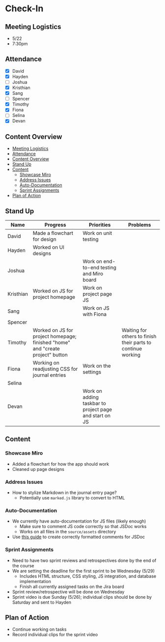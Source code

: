 # Check-In

## Meeting Logistics
- 5/22
- 7:30pm

## Attendance
- [x] David
- [x] Hayden
- [ ] Joshua
- [x] Kristhian
- [x] Sang
- [ ] Spencer
- [x] Timothy
- [x] Fiona
- [ ] Selina
- [x] Devan

## Content Overview
- [Meeting Logistics](#meeting-logistics)
- [Attendance](#attendance)
- [Content Overview](#content-overview)
- [Stand Up](#stand-up)
- [Content](#content)
  - [Showcase Miro](#showcase-miro)
  - [Address Issues](#address-issues)
  - [Auto-Documentation](#auto-documentation)
  - [Sprint Assignments](#sprint-assignments)
- [Plan of Action](#plan-of-action)

## Stand Up
| Name | Progress | Priorities | Problems |
| --- | --- | --- | --- |
| David | Made a flowchart for design | Work on unit testing |  |
| Hayden | Worked on UI designs |  |  |
| Joshua |  | Work on end-to-end testing and Miro board |  |
| Kristhian | Worked on JS for project homepage | Work on project page JS |  |
| Sang |  | Work on JS with Fiona |  |
| Spencer |  |  |  |
| Timothy | Worked on JS for project homepage; finished "home" and "create project" button |  | Waiting for others to finish their parts to continue working |
| Fiona | Working on readjusting CSS for journal entries | Work on the settings |  |
| Selina |  |  |  |
| Devan |  | Work on adding taskbar to project page and start on JS |  |

## Content


### Showcase Miro
- Added a flowchart for how the app should work
- Cleaned up page designs

### Address Issues
- How to stylize Markdown in the journal entry page?
  - Potentially use `marked.js` library to convert to HTML

### Auto-Documentation
- We currently have auto-documentation for JS files (likely enough)
  - Make sure to comment JS code correctly so that JSDoc works
  - Works on all files in the `source/assets` directory
- Use [this guide](https://michaelcurrin.github.io/dev-cheatsheets/cheatsheets/javascript/general/jsdoc.html) to create correctly formatted comments for JSDoc

### Sprint Assignments
- Need to have two sprint reviews and retrospectives done by the end of the course
- We are setting the deadline for the first sprint to be Wednesday (5/29)
  - Includes HTML structure, CSS styling, JS integration, and database implementation
  - Finish all currently assigned tasks on the Jira board
- Sprint review/retrospective will be done on Wednesday
- Sprint video is due Sunday (5/26); individual clips should be done by Saturday and sent to Hayden

## Plan of Action
- Continue working on tasks
- Record individual clips for the sprint video